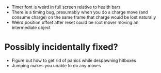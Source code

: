 - Timer font is weird in full screen relative to health bars
- There is a timing bug, presumably when you do a charge move (and consume charge) on the same frame that charge would be lost naturally
- Weird position offset after reset could be root mover moving an intermediate object

# Possibly incidentally fixed?
- Figure out how to get rid of panics while despawning hitboxes
- Jumping makes you unable to do any moves
